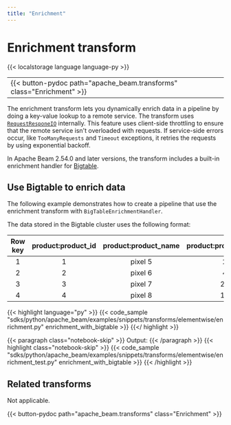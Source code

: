 ```yaml
---
title: "Enrichment"
---
```

<!--
Licensed under the Apache License, Version 2.0 (the "License");
you may not use this file except in compliance with the License.
You may obtain a copy of the License at

http://www.apache.org/licenses/LICENSE-2.0

Unless required by applicable law or agreed to in writing, software
distributed under the License is distributed on an "AS IS" BASIS,
WITHOUT WARRANTIES OR CONDITIONS OF ANY KIND, either express or implied.
See the License for the specific language governing permissions and
limitations under the License.
-->

# Enrichment transform

{{< localstorage language language-py >}}

<table>
  <tr>
    <td>
      <a>
      {{< button-pydoc path="apache_beam.transforms" class="Enrichment" >}}
      </a>
   </td>
  </tr>
</table>


The enrichment transform lets you dynamically enrich data in a pipeline by doing a key-value lookup to a remote service. The transform uses [`RequestResponeIO`](https://beam.apache.org/releases/pydoc/current/apache_beam.io.requestresponseio.html#apache_beam.io.requestresponseio.RequestResponseIO) internally. This feature uses client-side throttling to ensure that the remote service isn't overloaded with requests. If service-side errors occur, like `TooManyRequests` and `Timeout` exceptions, it retries the requests by using exponential backoff.

In Apache Beam 2.54.0 and later versions, the transform includes a built-in enrichment handler for [Bigtable](https://cloud.google.com/bigtable?hl=en).

## Use Bigtable to enrich data

The following example demonstrates how to create a pipeline that use the enrichment transform with `BigTableEnrichmentHandler`.

The data stored in the Bigtable cluster uses the following format:

|  Row key  |  product:product_id  |  product:product_name  |  product:product_stock  |
|:---------:|:--------------------:|:----------------------:|:-----------------------:|
|     1     |          1           |        pixel 5         |            2            |
|     2     |          2           |        pixel 6         |            4            |
|     3     |          3           |        pixel 7         |           20            |
|     4     |          4           |        pixel 8         |           10            |


{{< highlight language="py" >}}
{{< code_sample "sdks/python/apache_beam/examples/snippets/transforms/elementwise/enrichment.py" enrichment_with_bigtable >}}
{{</ highlight >}}

{{< paragraph class="notebook-skip" >}}
Output:
{{< /paragraph >}}
{{< highlight class="notebook-skip" >}}
{{< code_sample "sdks/python/apache_beam/examples/snippets/transforms/elementwise/enrichment_test.py" enrichment_with_bigtable >}}
{{< /highlight >}}

## Related transforms

Not applicable.

{{< button-pydoc path="apache_beam.transforms" class="Enrichment" >}}